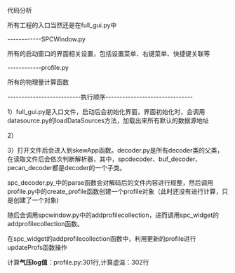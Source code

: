 代码分析

所有工程的入口当然还是在full\_gui.py中

------------SPCWindow.py

所有的启动窗口的界面相关设置，包括设置菜单、右键菜单、快捷键关联等

------------profile.py

所有的物理量计算函数

--------------------------执行顺序-------------------------------

1）full\_gui.py是入口文件，启动后会初始化界面，界面初始化时，会调用datasource.py的loadDataSources方法，加载出来所有默认的数据源地址

2）





3）打开文件后会进入到skewApp函数。decoder.py是所有decoder类的父类，在读取文件后会依次判断解析器，其中，spcdecoder、buf\_decoder、pecan\_decoder都是decoder的一个子类。

spc_decoder.py_中的parse函数会对解码后的文件内容进行规整，然后调用profile.py中的create\_profile函数创建一个profile对象（此时还没有进行计算，只是创建了一个对象\)

随后会调用spcwindow.py中的addprofilecollection，进而调用spc\_widget的addprofilecollection函数。

在spc\_widget的addprofilecollection函数中，利用更新的profile进行updateProfs函数操作

计算**气压log值**：profile.py:301行,计算虚温：302行

